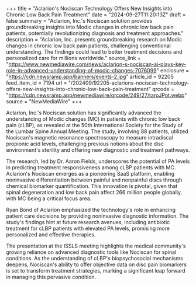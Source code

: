 +++
title = "Aclarion's Nociscan Technology Offers New Insights into Chronic Low Back Pain Treatment"
date = "2024-09-27T11:20:13Z"
draft = false
summary = "Aclarion, Inc.'s Nociscan solution provides groundbreaking insights into Modic changes in chronic low back pain patients, potentially revolutionizing diagnosis and treatment approaches."
description = "Aclarion, Inc. presents groundbreaking research on Modic changes in chronic low back pain patients, challenging conventional understanding. The findings could lead to better treatment decisions and personalized care for millions worldwide."
source_link = "https://www.newmediawire.com/news/aclarion-s-nociscan-ai-plays-key-role-in-advanced-understanding-of-modic-changes-7076099"
enclosure = "https://cdn.newsramp.app/banners/events-2.jpg"
article_id = 92205
feed_item_id = 7194
url = "/202409/92205-aclarions-nociscan-technology-offers-new-insights-into-chronic-low-back-pain-treatment"
qrcode = "https://cdn.newsramp.app/newmediawire/qrcode/249/27/taroJPot.webp"
source = "NewMediaWire"
+++

<p>Aclarion, Inc.'s Nociscan solution has significantly advanced the understanding of Modic changes (MC) in patients with chronic low back pain (cLBP), as revealed at the 50th International Society for the Study of the Lumbar Spine Annual Meeting. The study, involving 88 patients, utilized Nociscan's magnetic resonance spectroscopy to measure intradiscal propionic acid levels, challenging previous notions about the disc environment's sterility and offering new diagnostic and treatment pathways.</p><p>The research, led by Dr. Aaron Fields, underscores the potential of PA levels in predicting treatment responsiveness among cLBP patients with MC. Aclarion's Nociscan emerges as a pioneering SaaS platform, enabling noninvasive differentiation between painful and nonpainful discs through chemical biomarker quantification. This innovation is pivotal, given that spinal degeneration and low back pain affect 266 million people globally, with MC being a critical focus area.</p><p>Ryan Bond of Aclarion emphasized the technology's role in enhancing patient care decisions by providing noninvasive diagnostic information. The study's findings hint at future research avenues, including antibiotic treatment for cLBP patients with elevated PA levels, promising more personalized and effective therapies.</p><p>The presentation at the ISSLS meeting highlights the medical community's growing reliance on advanced diagnostic tools like Nociscan for spinal conditions. As the understanding of cLBP's biopsychosocial mechanisms deepens, Nociscan's ability to offer objective data on disc pain biomarkers is set to transform treatment strategies, marking a significant leap forward in managing this pervasive condition.</p>